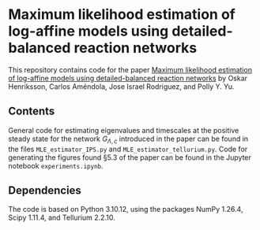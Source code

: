 # Maximum likelihood estimation of log-affine models using detailed-balanced reaction networks
This repository contains code for the paper [Maximum likelihood estimation of log-affine models using detailed-balanced reaction networks](https://arxiv.org/abs/2411.07986) by Oskar Henriksson, Carlos Améndola, Jose Israel Rodriguez, and Polly Y. Yu.

## Contents
General code for estimating eigenvalues and timescales at the positive steady state for the network $G_{\Lambda,c}$ introduced in the paper can be found in the files `MLE_estimator_IPS.py` and 
`MLE_estimator_tellurium.py`. Code for generating the figures found §5.3 of the paper can be found in the Jupyter notebook `experiments.ipynb`.

## Dependencies
The code is based on Python 3.10.12, using the packages NumPy 1.26.4, Scipy 1.11.4, and Tellurium 2.2.10.
